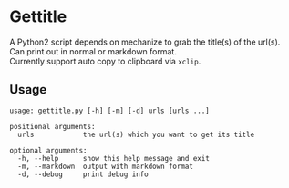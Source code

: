 # Gettitle  
  
A Python2 script depends on mechanize to grab the title(s) of the url(s).  
Can print out in normal or markdown format.  
Currently support auto copy to clipboard via `xclip`.  
  
  
## Usage  
  
```  
usage: gettitle.py [-h] [-m] [-d] urls [urls ...]  
  
positional arguments:  
  urls            the url(s) which you want to get its title  
  
optional arguments:  
  -h, --help      show this help message and exit  
  -m, --markdown  output with markdown format  
  -d, --debug     print debug info  
```  
